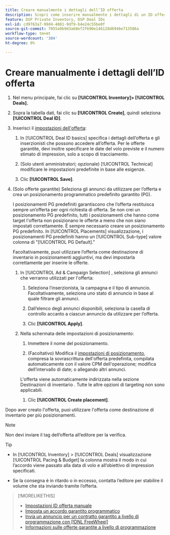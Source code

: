 ```yaml
---
title: Creare manualmente i dettagli dell’ID offerta
description: Scopri come inserire manualmente i dettagli di un ID offerta.
feature: DSP Private Inventory, DSP Deal IDs
exl-id: cd9763a7-99d4-4881-9df9-b4e24c55be0f
source-git-commit: 7055a9b9d3a68ef2f690e146128d6946e713586a
workflow-type: tm+mt
source-wordcount: '384'
ht-degree: 0%

---
```


# Creare manualmente i dettagli dell’ID offerta

1. Nel menu principale, fai clic su **[!UICONTROL Inventory]> [!UICONTROL Deals].**

1. Sopra la tabella dati, fai clic su **[!UICONTROL Create]**, quindi seleziona **[!UICONTROL Deal ID]**.

1. Inserisci il [impostazioni dell&#39;offerta](deal-id-settings.md):

   1. In [!UICONTROL Deal ID basics] specifica i dettagli dell’offerta e gli inserzionisti che possono accedere all’offerta. Per le offerte garantite, devi inoltre specificare le date del volo previste e il numero stimato di impression, solo a scopo di tracciamento.

   1. (Solo utenti amministratori; opzionale) [!UICONTROL Technical] modificare le impostazioni predefinite in base alle esigenze.

   1. Clic **[!UICONTROL Save]**.

1. (Solo offerte garantite) Seleziona gli annunci da utilizzare per l’offerta e crea un posizionamento programmatico predefinito garantito (PG).

   I posizionamenti PG predefiniti garantiscono che l’offerta restituisca sempre un’offerta per ogni richiesta di offerta. Se non crei un posizionamento PG predefinito, tutti i posizionamenti che hanno come target l&#39;offerta non posizionano le offerte a meno che non siano impostati correttamente. È sempre necessario creare un posizionamento PG predefinito. In [!UICONTROL Placements] visualizzazione, i posizionamenti PG predefiniti hanno un [!UICONTROL Sub-type] valore colonna di &quot;[!UICONTROL PG Default].&quot;

   Facoltativamente, puoi utilizzare l’offerta come destinazione di inventario in posizionamenti aggiuntivi, ma devi impostarla correttamente per inserire le offerte.

   1. In [!UICONTROL Ad & Campaign Selection] , seleziona gli annunci che verranno utilizzati per l&#39;offerta:

      1. Seleziona l’inserzionista, la campagna e il tipo di annuncio. Facoltativamente, seleziona uno stato di annuncio in base al quale filtrare gli annunci.

      1. Dall’elenco degli annunci disponibili, seleziona la casella di controllo accanto a ciascun annuncio da utilizzare per l’offerta.

      1. Clic **[!UICONTROL Apply]**.
   1. Nella schermata delle impostazioni di posizionamento:

      1. Immettere il nome del posizionamento.

      1. (Facoltativo) Modifica il [impostazioni di posizionamento](/help/dsp/campaign-management/placements/placement-settings.md), compresa la sovrascrittura dell&#39;offerta predefinita, compilata automaticamente con il valore CPM dell&#39;operazione; modifica dell’intervallo di date; o allegando altri annunci.

      L&#39;offerta viene automaticamente indirizzata nella sezione Destinazioni di inventario . Tutte le altre opzioni di targeting non sono applicabili.

      1. Clic **[!UICONTROL Create placement]**.



Dopo aver creato l&#39;offerta, puoi utilizzare l&#39;offerta come destinazione di inventario per più posizionamenti.

>[!NOTE]
>
> Non devi inviare il tag dell’offerta all’editore per la verifica.

>[!TIP]
>
>* In [!UICONTROL Inventory] > [!UICONTROL Deals] visualizzazione [!UICONTROL Pacing & Budget] la colonna mostra il modo in cui l’accordo viene passato alla data di volo e all’obiettivo di impression specificati.
>
>* Se la consegna è in ritardo o in eccesso, contatta l’editore per stabilire il volume che sta inviando tramite l’offerta.


>[!MORELIKETHIS]
>
>* [Impostazioni ID offerta manuale](deal-id-settings.md)
>* [Imposta un accordo garantito programmatico](programmatic-guaranteed-set-up.md)
>* [Invia un annuncio per un contratto garantito a livello di programmazione con [!DNL FreeWheel]](freewheel-submit.md)
>* [Informazioni sulle offerte garantite a livello di programmazione](programmatic-guaranteed-about.md)

<!-- >* [Specify Placements and Ads for a Private Deal](deal-id-attach-placements.md)-->